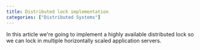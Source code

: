 ```yaml
---
title: Distributed lock implementation
categories: ["Distributed Systems"]
---
```


In this article we're going to implement a highly available distributed lock so we can lock in multiple horizontally scaled
application servers.
